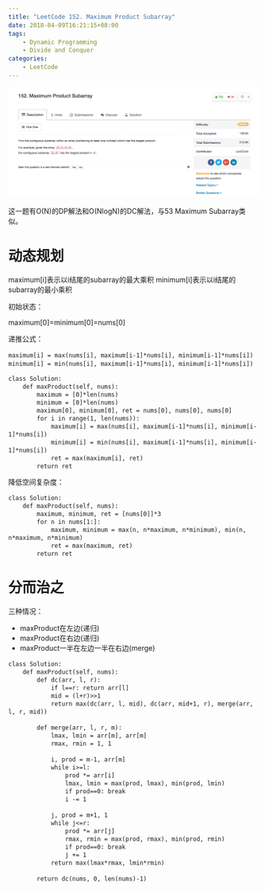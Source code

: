 ```yaml
---
title: "LeetCode 152. Maximum Product Subarray"
date: 2018-04-09T16:21:15+08:00
tags:
    - Dynamic Programming
    - Divide and Conquer
categories:
    - LeetCode
---
```


![desc](/images/leetcode/152_1.png)

这一题有O(N)的DP解法和O(NlogN)的DC解法，与53 Maximum Subarray类似。

# 动态规划

maximum[i]表示以i结尾的subarray的最大乘积
minimum[i]表示以i结尾的subarray的最小乘积

初始状态：

maximum[0]=minimum[0]=nums[0]

递推公式：


`maximum[i] = max(nums[i], maximum[i-1]*nums[i], minimum[i-1]*nums[i])`
`minimum[i] = min(nums[i], maximum[i-1]*nums[i], minimum[i-1]*nums[i])`


```
class Solution:
    def maxProduct(self, nums):
        maximum = [0]*len(nums)
        minimum = [0]*len(nums)
        maximum[0], minimum[0], ret = nums[0], nums[0], nums[0]
        for i in range(1, len(nums)):
            maximum[i] = max(nums[i], maximum[i-1]*nums[i], minimum[i-1]*nums[i])
            minimum[i] = min(nums[i], maximum[i-1]*nums[i], minimum[i-1]*nums[i])
            ret = max(maximum[i], ret)
        return ret
```


降低空间复杂度：

```
class Solution:
    def maxProduct(self, nums):
        maximum, minimum, ret = [nums[0]]*3
        for n in nums[1:]:
            maximum, minimum = max(n, n*maximum, n*minimum), min(n, n*maximum, n*minimum)
            ret = max(maximum, ret)
        return ret
```

# 分而治之

三种情况：

* maxProduct在左边(递归)
* maxProduct在右边(递归)
* maxProduct一半在左边一半在右边(merge)

```
class Solution:
    def maxProduct(self, nums):
        def dc(arr, l, r):
            if l==r: return arr[l]
            mid = (l+r)>>1
            return max(dc(arr, l, mid), dc(arr, mid+1, r), merge(arr, l, r, mid))
        
        def merge(arr, l, r, m):
            lmax, lmin = arr[m], arr[m]
            rmax, rmin = 1, 1
            
            i, prod = m-1, arr[m]
            while i>=l:
                prod *= arr[i]
                lmax, lmin = max(prod, lmax), min(prod, lmin)
                if prod==0: break
                i -= 1
            
            j, prod = m+1, 1
            while j<=r:
                prod *= arr[j]
                rmax, rmin = max(prod, rmax), min(prod, rmin)
                if prod==0: break
                j += 1
            return max(lmax*rmax, lmin*rmin)
        
        return dc(nums, 0, len(nums)-1)         
```
